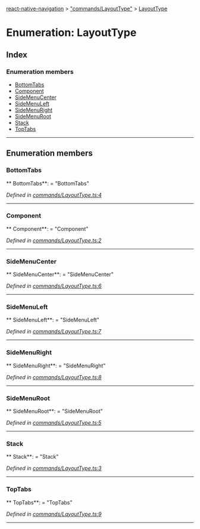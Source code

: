 [react-native-navigation](../README.md) > ["commands/LayoutType"](../modules/_commands_layouttype_.md) > [LayoutType](../enums/_commands_layouttype_.layouttype.md)



# Enumeration: LayoutType

## Index

### Enumeration members

* [BottomTabs](_commands_layouttype_.layouttype.md#bottomtabs)
* [Component](_commands_layouttype_.layouttype.md#component)
* [SideMenuCenter](_commands_layouttype_.layouttype.md#sidemenucenter)
* [SideMenuLeft](_commands_layouttype_.layouttype.md#sidemenuleft)
* [SideMenuRight](_commands_layouttype_.layouttype.md#sidemenuright)
* [SideMenuRoot](_commands_layouttype_.layouttype.md#sidemenuroot)
* [Stack](_commands_layouttype_.layouttype.md#stack)
* [TopTabs](_commands_layouttype_.layouttype.md#toptabs)



---
## Enumeration members
<a id="bottomtabs"></a>

###  BottomTabs

** BottomTabs**:    = "BottomTabs"

*Defined in [commands/LayoutType.ts:4](https://github.com/wix/react-native-navigation/blob/961d36be/lib/src/commands/LayoutType.ts#L4)*





___

<a id="component"></a>

###  Component

** Component**:    = "Component"

*Defined in [commands/LayoutType.ts:2](https://github.com/wix/react-native-navigation/blob/961d36be/lib/src/commands/LayoutType.ts#L2)*





___

<a id="sidemenucenter"></a>

###  SideMenuCenter

** SideMenuCenter**:    = "SideMenuCenter"

*Defined in [commands/LayoutType.ts:6](https://github.com/wix/react-native-navigation/blob/961d36be/lib/src/commands/LayoutType.ts#L6)*





___

<a id="sidemenuleft"></a>

###  SideMenuLeft

** SideMenuLeft**:    = "SideMenuLeft"

*Defined in [commands/LayoutType.ts:7](https://github.com/wix/react-native-navigation/blob/961d36be/lib/src/commands/LayoutType.ts#L7)*





___

<a id="sidemenuright"></a>

###  SideMenuRight

** SideMenuRight**:    = "SideMenuRight"

*Defined in [commands/LayoutType.ts:8](https://github.com/wix/react-native-navigation/blob/961d36be/lib/src/commands/LayoutType.ts#L8)*





___

<a id="sidemenuroot"></a>

###  SideMenuRoot

** SideMenuRoot**:    = "SideMenuRoot"

*Defined in [commands/LayoutType.ts:5](https://github.com/wix/react-native-navigation/blob/961d36be/lib/src/commands/LayoutType.ts#L5)*





___

<a id="stack"></a>

###  Stack

** Stack**:    = "Stack"

*Defined in [commands/LayoutType.ts:3](https://github.com/wix/react-native-navigation/blob/961d36be/lib/src/commands/LayoutType.ts#L3)*





___

<a id="toptabs"></a>

###  TopTabs

** TopTabs**:    = "TopTabs"

*Defined in [commands/LayoutType.ts:9](https://github.com/wix/react-native-navigation/blob/961d36be/lib/src/commands/LayoutType.ts#L9)*





___



